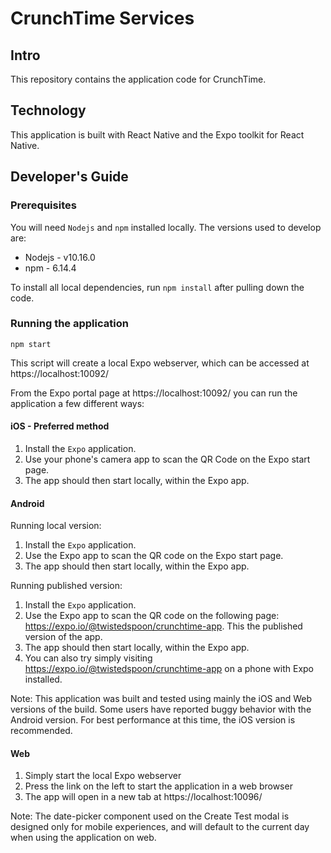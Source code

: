 # CrunchTime Services

## Intro

This repository contains the application code for CrunchTime.

## Technology

This application is built with React Native and the Expo toolkit for React Native.


## Developer's Guide

### Prerequisites

You will need `Nodejs` and `npm` installed locally. The versions used to develop are: 

* Nodejs - v10.16.0
* npm - 6.14.4 

To install all local dependencies, run `npm install` after pulling down the code. 

### Running the application

```
npm start
```

This script will create a local Expo webserver, which can be accessed at https://localhost:10092/

From the Expo portal page at https://localhost:10092/ you can run the application a few different ways:

#### iOS - Preferred method

1. Install the `Expo` application.
2. Use your phone's camera app to scan the QR Code on the Expo start page.
3. The app should then start locally, within the Expo app.

#### Android

Running local version:
1. Install the `Expo` application.
2. Use the Expo app to scan the QR code on the Expo start page.
3. The app should then start locally, within the Expo app.

Running published version:
1. Install the `Expo` application.
2. Use the Expo app to scan the QR code on the following page: https://expo.io/@twistedspoon/crunchtime-app. This the published version of the app.
3. The app should then start locally, within the Expo app.
4. You can also try simply  visiting https://expo.io/@twistedspoon/crunchtime-app on a phone with Expo installed.


Note: This application was built and tested using mainly the iOS and Web versions of the build. Some users have reported buggy behavior with the Android version. For best performance at this time, the iOS version is recommended.

#### Web

1. Simply start the local Expo webserver
2. Press the link on the left to start the application in a web browser
3. The app will open in a new tab at https://localhost:10096/

Note: The date-picker component used on the Create Test modal is designed only for mobile experiences, and will default to the current day when using the application on web.